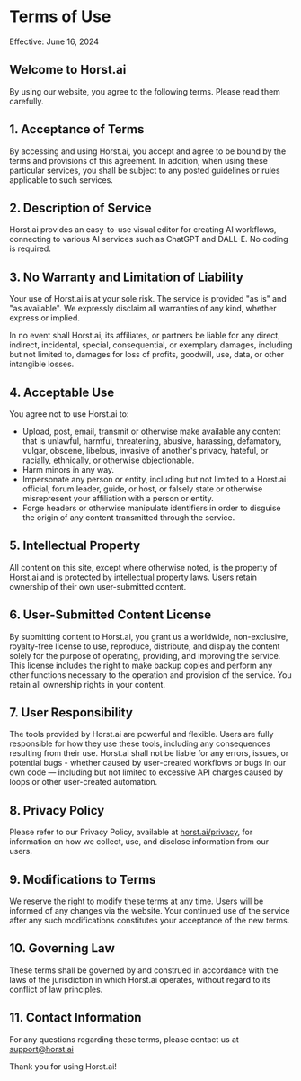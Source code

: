 # Terms of Use

Effective: June 16, 2024

## Welcome to Horst.ai

By using our website, you agree to the following terms. Please read them carefully.

## 1. Acceptance of Terms

By accessing and using Horst.ai, you accept and agree to be bound by the terms and provisions of this agreement. In addition, when using these particular services, you shall be subject to any posted guidelines or rules applicable to such services.

## 2. Description of Service

Horst.ai provides an easy-to-use visual editor for creating AI workflows, connecting to various AI services such as ChatGPT and DALL-E. No coding is required.

## 3. No Warranty and Limitation of Liability

Your use of Horst.ai is at your sole risk. The service is provided "as is" and "as available". We expressly disclaim all warranties of any kind, whether express or implied.

In no event shall Horst.ai, its affiliates, or partners be liable for any direct, indirect, incidental, special, consequential, or exemplary damages, including but not limited to, damages for loss of profits, goodwill, use, data, or other intangible losses.

## 4. Acceptable Use

You agree not to use Horst.ai to:

- Upload, post, email, transmit or otherwise make available any content that is unlawful, harmful, threatening, abusive, harassing, defamatory, vulgar, obscene, libelous, invasive of another's privacy, hateful, or racially, ethnically, or otherwise objectionable.
- Harm minors in any way.
- Impersonate any person or entity, including but not limited to a Horst.ai official, forum leader, guide, or host, or falsely state or otherwise misrepresent your affiliation with a person or entity.
- Forge headers or otherwise manipulate identifiers in order to disguise the origin of any content transmitted through the service.

## 5. Intellectual Property

All content on this site, except where otherwise noted, is the property of Horst.ai and is protected by intellectual property laws. Users retain ownership of their own user-submitted content.

## 6. User-Submitted Content License

By submitting content to Horst.ai, you grant us a worldwide, non-exclusive, royalty-free license to use, reproduce, distribute, and display the content solely for the purpose of operating, providing, and improving the service. This license includes the right to make backup copies and perform any other functions necessary to the operation and provision of the service. You retain all ownership rights in your content.

## 7. User Responsibility

The tools provided by Horst.ai are powerful and flexible. Users are fully responsible for how they use these tools, including any consequences resulting from their use. Horst.ai shall not be liable for any errors, issues, or potential bugs - whether caused by user-created workflows or bugs in our own code — including but not limited to excessive API charges caused by loops or other user-created automation.

## 8. Privacy Policy

Please refer to our Privacy Policy, available at [horst.ai/privacy](https://horst.ai/privacy), for information on how we collect, use, and disclose information from our users.

## 9. Modifications to Terms

We reserve the right to modify these terms at any time. Users will be informed of any changes via the website. Your continued use of the service after any such modifications constitutes your acceptance of the new terms.

## 10. Governing Law

These terms shall be governed by and construed in accordance with the laws of the jurisdiction in which Horst.ai operates, without regard to its conflict of law principles.

## 11. Contact Information

For any questions regarding these terms, please contact us at [support@horst.ai](mailto:support@horst.ai)

Thank you for using Horst.ai!